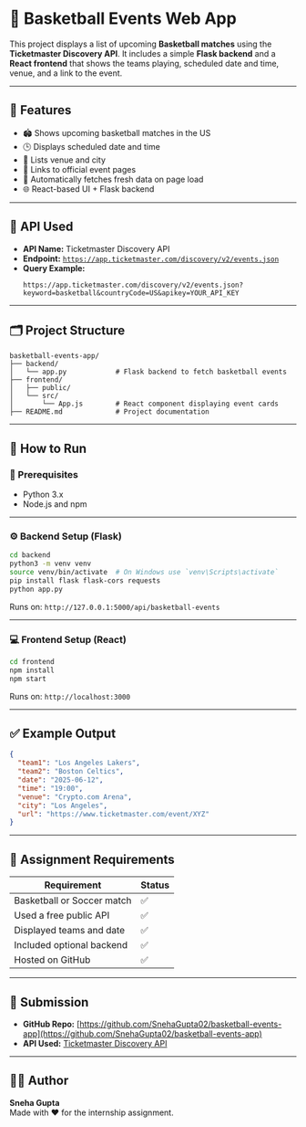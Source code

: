 # 🏀 Basketball Events Web App

This project displays a list of upcoming **Basketball matches** using the **Ticketmaster Discovery API**. It includes a simple **Flask backend** and a **React frontend** that shows the teams playing, scheduled date and time, venue, and a link to the event.

---

## 📌 Features

- 🏟️ Shows upcoming basketball matches in the US  
- 🕒 Displays scheduled date and time  
- 🧾 Lists venue and city  
- 🔗 Links to official event pages  
- 🔁 Automatically fetches fresh data on page load  
- 🌐 React-based UI + Flask backend

---

## 📡 API Used

- **API Name:** Ticketmaster Discovery API  
- **Endpoint:** [`https://app.ticketmaster.com/discovery/v2/events.json`](https://app.ticketmaster.com/discovery/v2/events.json)  
- **Query Example:**
  ```
  https://app.ticketmaster.com/discovery/v2/events.json?keyword=basketball&countryCode=US&apikey=YOUR_API_KEY
  ```

---

## 🗂️ Project Structure

```
basketball-events-app/
├── backend/
│   └── app.py            # Flask backend to fetch basketball events
├── frontend/
│   ├── public/
│   └── src/
│       └── App.js        # React component displaying event cards
├── README.md             # Project documentation
```

---

## 🚀 How to Run

### 🧠 Prerequisites

- Python 3.x  
- Node.js and npm

---

### ⚙️ Backend Setup (Flask)

```bash
cd backend
python3 -m venv venv
source venv/bin/activate  # On Windows use `venv\Scripts\activate`
pip install flask flask-cors requests
python app.py
```

Runs on: `http://127.0.0.1:5000/api/basketball-events`

---

### 💻 Frontend Setup (React)

```bash
cd frontend
npm install
npm start
```

Runs on: `http://localhost:3000`



---

## ✅ Example Output

```json
{
  "team1": "Los Angeles Lakers",
  "team2": "Boston Celtics",
  "date": "2025-06-12",
  "time": "19:00",
  "venue": "Crypto.com Arena",
  "city": "Los Angeles",
  "url": "https://www.ticketmaster.com/event/XYZ"
}
```

---

## 📝 Assignment Requirements

| Requirement                  | Status |
|-----------------------------|--------|
| Basketball or Soccer match  | ✅     |
| Used a free public API      | ✅     |
| Displayed teams and date    | ✅     |
| Included optional backend   | ✅     |
| Hosted on GitHub            | ✅     |

---

## 🔗 Submission

- **GitHub Repo:** [https://github.com/SnehaGupta02/basketball-events-app](https://github.com/SnehaGupta02/basketball-events-app)
- **API Used:** [Ticketmaster Discovery API](https://app.ticketmaster.com/discovery/v2/events.json)

---

## 👩‍💻 Author

**Sneha Gupta**   
Made with ❤️ for the internship assignment.
